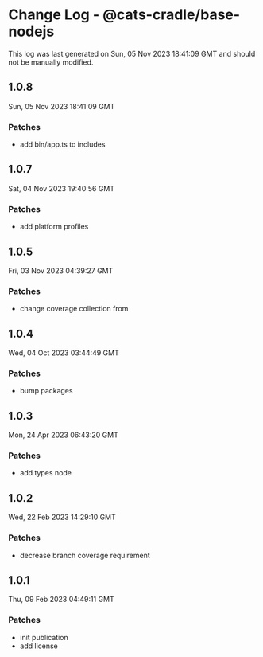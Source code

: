 # Change Log - @cats-cradle/base-nodejs

This log was last generated on Sun, 05 Nov 2023 18:41:09 GMT and should not be manually modified.

## 1.0.8
Sun, 05 Nov 2023 18:41:09 GMT

### Patches

- add bin/app.ts to includes

## 1.0.7
Sat, 04 Nov 2023 19:40:56 GMT

### Patches

- add platform profiles

## 1.0.5
Fri, 03 Nov 2023 04:39:27 GMT

### Patches

- change coverage collection from

## 1.0.4
Wed, 04 Oct 2023 03:44:49 GMT

### Patches

- bump packages

## 1.0.3
Mon, 24 Apr 2023 06:43:20 GMT

### Patches

- add types node

## 1.0.2
Wed, 22 Feb 2023 14:29:10 GMT

### Patches

- decrease branch coverage requirement

## 1.0.1
Thu, 09 Feb 2023 04:49:11 GMT

### Patches

- init publication
- add license

